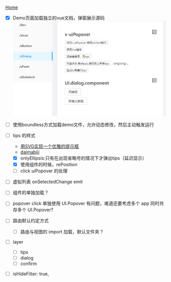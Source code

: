 [Home](./README.md)

- [x] Demo页面加载独立的vue文档，弹窗展示源码
  ![](README.md_assets/2022-12-02-16-25-39.png)
- [ ] 使用boundless方式加载demo文件，允许动态修改，然后主动触发运行
- [ ] tips 的样式
    - [用SVG实现一个优雅的提示框](https://zhuanlan.zhihu.com/p/143876210)
    - [daimabiji](http://demo.daimabiji.com/1553/)
    - [x] onlyEllipsis:只有在出现省略号的情况下才弹出tips（延迟显示）
    - [x] 使用组件的时候，rePosition
    - [ ] click uiPopover 的处理
- [ ] 虚拟列表 onSelectedChange emit

- [ ] 组件的单独加载？
- [ ] popover click 单独使用 UI.Popover 有问题，难道还要考虑多个 app 同时共存多个 UI.Popover?
- [ ] 路由默认约定方式
    - [ ] 路由与视图的 import 加载，默认文件夹？
- [ ] layer
    - [ ] tips
    - [ ] dialog
    - [ ] confirm
- [ ] isHideFilter: true,


